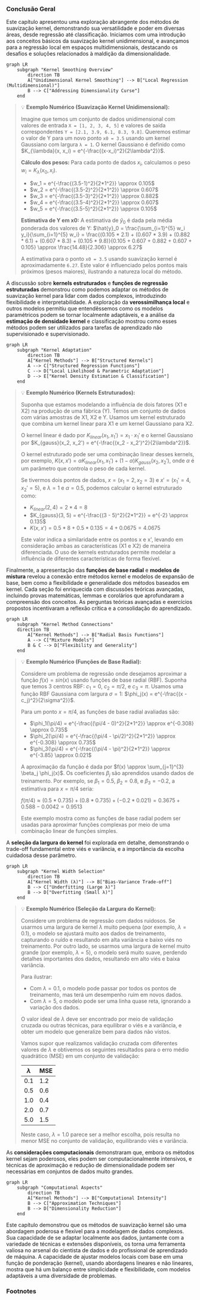 ### Conclusão Geral

<!-- START Conclusão Geral -->

Este capítulo apresentou uma exploração abrangente dos métodos de suavização kernel, demonstrando sua versatilidade e poder em diversas áreas, desde regressão até classificação. Iniciamos com uma introdução aos conceitos básicos da suavização kernel unidimensional, e avançamos para a regressão local em espaços multidimensionais, destacando os desafios e soluções relacionados à maldição da dimensionalidade.

```mermaid
graph LR
    subgraph "Kernel Smoothing Overview"
        direction TB
        A["Unidimensional Kernel Smoothing"] --> B["Local Regression (Multidimensional)"]
        B --> C["Addressing Dimensionality Curse"]
    end
```

> 💡 **Exemplo Numérico (Suavização Kernel Unidimensional):**
>
> Imagine que temos um conjunto de dados unidimensional com valores de entrada `X = [1, 2, 3, 4, 5]` e valores de saída correspondentes `Y = [2.1, 3.9, 6.1, 8.3, 9.8]`. Queremos estimar o valor de Y para um novo ponto `x0 = 3.5` usando um kernel Gaussiano com largura `λ = 1`. O kernel Gaussiano é definido como $K_{\lambda}(x, x_i) = e^{-\frac{(x-x_i)^2}{2\lambda^2}}$.
>
> **Cálculo dos pesos:**
> Para cada ponto de dados $x_i$, calculamos o peso $w_i = K_{\lambda}(x_0, x_i)$.
>
> - $w_1 = e^{-\frac{(3.5-1)^2}{2*1^2}} \approx 0.105$
> - $w_2 = e^{-\frac{(3.5-2)^2}{2*1^2}} \approx 0.607$
> - $w_3 = e^{-\frac{(3.5-3)^2}{2*1^2}} \approx 0.882$
> - $w_4 = e^{-\frac{(3.5-4)^2}{2*1^2}} \approx 0.607$
> - $w_5 = e^{-\frac{(3.5-5)^2}{2*1^2}} \approx 0.105$
>
> **Estimativa de Y em x0:**
> A estimativa de $\hat{y}_0$ é dada pela média ponderada dos valores de Y:
> $\hat{y}_0 = \frac{\sum_{i=1}^{5} w_i y_i}{\sum_{i=1}^{5} w_i} = \frac{(0.105 * 2.1) + (0.607 * 3.9) + (0.882 * 6.1) + (0.607 * 8.3) + (0.105 * 9.8)}{0.105 + 0.607 + 0.882 + 0.607 + 0.105} \approx \frac{14.48}{2.306} \approx 6.27$
>
> A estimativa para o ponto `x0 = 3.5` usando suavização kernel é aproximadamente `6.27`. Este valor é influenciado pelos pontos mais próximos (pesos maiores), ilustrando a natureza local do método.

A discussão sobre **kernels estruturados** e **funções de regressão estruturadas** demonstrou como podemos adaptar os métodos de suavização kernel para lidar com dados complexos, introduzindo flexibilidade e interpretabilidade. A exploração da **verossimilhança local** e outros modelos permitiu que entendêssemos como os modelos paramétricos podem se tornar localmente adaptáveis, e a análise da **estimação de densidade kernel** e classificação mostrou como esses métodos podem ser utilizados para tarefas de aprendizado não supervisionado e supervisionado.

```mermaid
graph LR
    subgraph "Kernel Adaptation"
        direction TB
        A["Kernel Methods"] --> B["Structured Kernels"]
        A --> C["Structured Regression Functions"]
        C --> D["Local Likelihood & Parametric Adaptation"]
        D --> E["Kernel Density Estimation & Classification"]
    end
```

> 💡 **Exemplo Numérico (Kernels Estruturados):**
>
> Suponha que estamos modelando a influência de dois fatores (X1 e X2) na produção de uma fábrica (Y). Temos um conjunto de dados com várias amostras de X1, X2 e Y. Usamos um kernel estruturado que combina um kernel linear para X1 e um kernel Gaussiano para X2.
>
> O kernel linear é dado por $K_{linear}(x_1, x_1') = x_1 \cdot x_1'$ e o kernel Gaussiano por $K_{gauss}(x_2, x_2') = e^{-\frac{(x_2 - x_2')^2}{2\lambda^2}}$.
>
> O kernel estruturado pode ser uma combinação linear desses kernels, por exemplo, $K(x, x') = \alpha K_{linear}(x_1, x_1') + (1-\alpha) K_{gauss}(x_2, x_2')$, onde $\alpha$ é um parâmetro que controla o peso de cada kernel.
>
> Se tivermos dois pontos de dados, $x = (x_1=2, x_2=3)$ e $x' = (x_1'=4, x_2'=5)$, e $\lambda = 1$ e $\alpha = 0.5$, podemos calcular o kernel estruturado como:
>
> - $K_{linear}(2, 4) = 2 * 4 = 8$
> - $K_{gauss}(3, 5) = e^{-\frac{(3 - 5)^2}{2*1^2}} = e^{-2} \approx 0.135$
> - $K(x, x') = 0.5 * 8 + 0.5 * 0.135 = 4 + 0.0675 = 4.0675$
>
> Este valor indica a similaridade entre os pontos x e x', levando em consideração ambas as características (X1 e X2) de maneira diferenciada. O uso de kernels estruturados permite modelar a influência de diferentes características de forma flexível.

Finalmente, a apresentação das **funções de base radial** e **modelos de mistura** revelou a conexão entre métodos kernel e modelos de expansão de base, bem como a flexibilidade e generalidade dos métodos baseados em kernel. Cada seção foi enriquecida com discussões teóricas avançadas, incluindo provas matemáticas, lemmas e corolários que aprofundaram a compreensão dos conceitos. As perguntas teóricas avançadas e exercícios propostos incentivaram a reflexão crítica e a consolidação do aprendizado.

```mermaid
graph LR
    subgraph "Kernel Method Connections"
    direction TB
        A["Kernel Methods"] --> B["Radial Basis Functions"]
        A --> C["Mixture Models"]
        B & C --> D["Flexibility and Generality"]
    end
```

> 💡 **Exemplo Numérico (Funções de Base Radial):**
>
> Considere um problema de regressão onde desejamos aproximar a função $f(x) = sin(x)$ usando funções de base radial (RBF). Suponha que temos 3 centros RBF: $c_1 = 0$, $c_2 = \pi/2$, e $c_3 = \pi$. Usamos uma função RBF Gaussiana com largura $\sigma = 1$: $\phi_j(x) = e^{-\frac{(x - c_j)^2}{2\sigma^2}}$.
>
> Para um ponto $x = \pi/4$, as funções de base radial avaliadas são:
>
> - $\phi_1(\pi/4) = e^{-\frac{(\pi/4 - 0)^2}{2*1^2}} \approx e^{-0.308} \approx 0.735$
> - $\phi_2(\pi/4) = e^{-\frac{(\pi/4 - \pi/2)^2}{2*1^2}} \approx e^{-0.308} \approx 0.735$
> - $\phi_3(\pi/4) = e^{-\frac{(\pi/4 - \pi)^2}{2*1^2}} \approx e^{-3.85} \approx 0.021$
>
> A aproximação da função é dada por $f(x) \approx \sum_{j=1}^{3} \beta_j \phi_j(x)$. Os coeficientes $\beta_j$ são aprendidos usando dados de treinamento. Por exemplo, se $\beta_1=0.5$, $\beta_2=0.8$, e $\beta_3=-0.2$, a estimativa para $x = \pi/4$ seria:
>
>  $f(\pi/4) \approx (0.5 * 0.735) + (0.8 * 0.735) + (-0.2 * 0.021) = 0.3675 + 0.588 - 0.0042 = 0.9513$
>
> Este exemplo mostra como as funções de base radial podem ser usadas para aproximar funções complexas por meio de uma combinação linear de funções simples.

A **seleção da largura do kernel** foi explorada em detalhe, demonstrando o trade-off fundamental entre viés e variância, e a importância da escolha cuidadosa desse parâmetro.

```mermaid
graph LR
    subgraph "Kernel Width Selection"
        direction TB
        A["Kernel Width (λ)"] --> B["Bias-Variance Trade-off"]
        B --> C["Underfitting (Large λ)"]
        B --> D["Overfitting (Small λ)"]
    end
```

> 💡 **Exemplo Numérico (Seleção da Largura do Kernel):**
>
>  Considere um problema de regressão com dados ruidosos. Se usarmos uma largura de kernel $\lambda$ muito pequena (por exemplo, $\lambda = 0.1$), o modelo se ajustará muito aos dados de treinamento, capturando o ruído e resultando em alta variância e baixo viés no treinamento. Por outro lado, se usarmos uma largura de kernel muito grande (por exemplo, $\lambda = 5$), o modelo será muito suave, perdendo detalhes importantes dos dados, resultando em alto viés e baixa variância.
>
>  Para ilustrar:
>  - Com $\lambda = 0.1$, o modelo pode passar por todos os pontos de treinamento, mas terá um desempenho ruim em novos dados.
>  - Com $\lambda = 5$, o modelo pode ser uma linha quase reta, ignorando a variação dos dados.
>
> O valor ideal de $\lambda$ deve ser encontrado por meio de validação cruzada ou outras técnicas, para equilibrar o viés e a variância, e obter um modelo que generalize bem para dados não vistos.
>
>  Vamos supor que realizamos validação cruzada com diferentes valores de $\lambda$ e obtivemos os seguintes resultados para o erro médio quadrático (MSE) em um conjunto de validação:
>
> | $\lambda$ | MSE |
> |----------|-----|
> | 0.1      | 1.2 |
> | 0.5      | 0.6 |
> | 1.0      | 0.4 |
> | 2.0      | 0.7 |
> | 5.0      | 1.5 |
>
>  Neste caso, $\lambda = 1.0$ parece ser a melhor escolha, pois resulta no menor MSE no conjunto de validação, equilibrando viés e variância.

As **considerações computacionais** demonstraram que, embora os métodos kernel sejam poderosos, eles podem ser computacionalmente intensivos, e técnicas de aproximação e redução de dimensionalidade podem ser necessárias em conjuntos de dados muito grandes.

```mermaid
graph LR
    subgraph "Computational Aspects"
        direction TB
        A["Kernel Methods"] --> B["Computational Intensity"]
        B --> C["Approximation Techniques"]
        B --> D["Dimensionality Reduction"]
    end
```

Este capítulo demonstrou que os métodos de suavização kernel são uma abordagem poderosa e flexível para a modelagem de dados complexos. Sua capacidade de se adaptar localmente aos dados, juntamente com a variedade de técnicas e extensões disponíveis, os torna uma ferramenta valiosa no arsenal do cientista de dados e do profissional de aprendizado de máquina. A capacidade de ajustar modelos locais com base em uma função de ponderação (kernel), usando abordagens lineares e não lineares, mostra que há um balanço entre simplicidade e flexibilidade, com modelos adaptáveis a uma diversidade de problemas.

<!-- END Conclusão Geral -->

### Footnotes

[^6.1]: "In this chapter we describe a class of regression techniques that achieve flexibility in estimating the regression function f(X) over the domain IR by fitting a different but simple model separately at each query point xo." *(Trecho de Kernel Smoothing Methods)*

[^6.2]: "In each of the kernels Κλ, λ is a parameter that controls its width" *(Trecho de Selecting the Width of the Kernel)*

[^6.3]: "Kernel smoothing and local regression generalize very naturally to two or more dimensions." *(Trecho de Local Regression in IRP)*

[^6.4.1]: "One line of approach is to modify the kernel." *(Trecho de Structured Kernels)*

[^6.4.2]: "We are trying to fit a regression function E(Y|X) = f(X1, X2, ..., Xp) in IR", in which every level of interaction is potentially present." *(Trecho de Structured Regression Functions)*

[^6.5]: "The concept of local regression and varying coefficient models is extremely broad: any parametric model can be made local if the fitting method accommodates observation weights." *(Trecho de Local Likelihood and Other Models)*

[^6.6]: "Kernel density estimation is an unsupervised learning procedure, which historically precedes kernel regression." *(Trecho de Kernel Density Estimation and Classification)*

[^6.6.1]: "Suppose we have a random sample x1,...,xN drawn from a probability density fx(x), and we wish to estimate fx at a point x0." *(Trecho de Kernel Density Estimation)*

[^6.6.2]: "One can use nonparametric density estimates for classification in a straightforward fashion using Bayes’ theorem." *(Trecho de Kernel Density Classification)*

[^6.6.3]: "This is a technique that has remained popular over the years, despite its name (also known as “Idiot's Bayes"!)" *(Trecho de The Naive Bayes Classifier)*

[^6.7]: "In Chapter 5, functions are represented as expansions in basis functions: f(x) = ∑j=1M βjhj(x)" *(Trecho de Radial Basis Functions and Kernels)*

[^6.8]: "The mixture model is a useful tool for density estimation, and can be viewed as a kind of kernel method." *(Trecho de Mixture Models for Density Estimation and Classification)*

[^6.9]: "Kernel and local regression and density estimation are memory-based methods: the model is the entire training data set, and the fitting is done at evaluation or prediction time." *(Trecho de Computational Considerations)*
